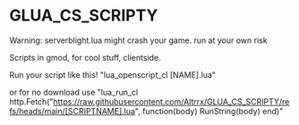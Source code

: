 # GLUA_CS_SCRIPTY
Warning: serverblight.lua might crash your game. run at your own risk

Scripts in gmod, for cool stuff, clientside.


Run your script like this! "lua_openscript_cl [NAME].lua"

or for no download use "lua_run_cl http.Fetch("https://raw.githubusercontent.com/Altrrx/GLUA_CS_SCRIPTY/refs/heads/main/[SCRIPTNAME].lua", function(body) RunString(body) end)"

